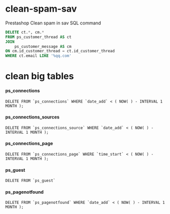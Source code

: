 # clean-spam-sav
Prestashop Clean spam in sav 
SQL command
```sql
DELETE ct.*, cm.*
FROM ps_customer_thread AS ct
JOIN
	ps_customer_message AS cm
ON cm.id_customer_thread = ct.id_customer_thread
WHERE ct.email LIKE '%qq.com'
```

# clean big tables 
#### ps_connections
```DELETE FROM `ps_connections` WHERE `date_add` < ( NOW( ) - INTERVAL 1 MONTH );```

#### ps_connections_sources
```DELETE FROM `ps_connections_source` WHERE `date_add` < ( NOW( ) - INTERVAL 1 MONTH );```

#### ps_connections_page
```DELETE FROM `ps_connections_page` WHERE `time_start` < ( NOW( ) - INTERVAL 1 MONTH );```

#### ps_guest
```DELETE FROM `ps_guest` ```

#### ps_pagenotfound
```DELETE FROM `ps_pagenotfound` WHERE `date_add` < ( NOW( ) - INTERVAL 1 MONTH );```
